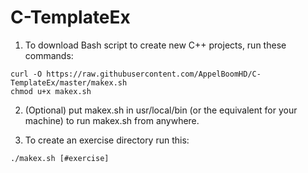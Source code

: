 # C-TemplateEx

1. To download Bash script to create new C++ projects, run these commands:
```
curl -O https://raw.githubusercontent.com/AppelBoomHD/C-TemplateEx/master/makex.sh
chmod u+x makex.sh
```

2. (Optional) put makex.sh in usr/local/bin (or the equivalent for your machine) to run makex.sh from anywhere.

3. To create an exercise directory run this:
```
./makex.sh [#exercise]
```
